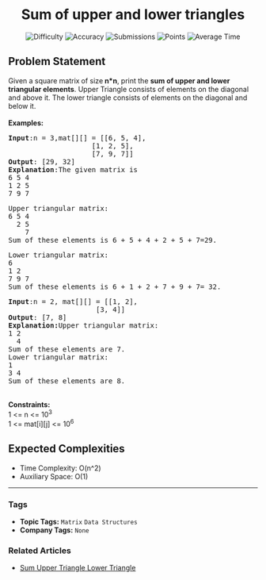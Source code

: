 <h1 align="center">Sum of upper and lower triangles</h1>

<p align="center">
  <img alt="Difficulty" title="Difficulty" src="https://custom-icon-badges.demolab.com/badge/Difficulty: Easy-1F222E?style=for-the-badge&logoColor=white&logo=fire"/>
  <img alt="Accuracy" title="Accuracy" src="https://custom-icon-badges.demolab.com/badge/Accuracy: 71.0%25-1F222E?style=for-the-badge&logoColor=white&logo=target"/>
  <img alt="Submissions" title="Submissions" src="https://custom-icon-badges.demolab.com/badge/Submissions: 73K+-1F222E?style=for-the-badge&logoColor=white&logo=repo"/>
  <img alt="Points" title="Points" src="https://custom-icon-badges.demolab.com/badge/Points: 2-1F222E?style=for-the-badge&logoColor=white&logo=award"/>
  <img alt="Average Time" title="Average Time" src="https://custom-icon-badges.demolab.com/badge/Average%20Time: 15m-1F222E?style=for-the-badge&logoColor=white&logo=clock"/>
</p>

## Problem Statement

Given a square matrix<b> </b>of size<b> n*n</b>, print the <b>sum of upper and lower triangular elements</b>. Upper Triangle consists of elements on the diagonal and above it. The lower triangle consists of elements on the diagonal and below it. <br><br><b>Examples:</b>

<pre><b>Input</b>:n = 3,mat[][] = [[6, 5, 4],
                    [1, 2, 5],
                    [7, 9, 7]]
<b>Output</b>: [29, 32]
<b>Explanation</b>:The given matrix is
6 5 4
1 2 5
7 9 7</pre>

<pre>Upper triangular matrix:
6 5 4
  2 5
    7
Sum of these elements is 6 + 5 + 4 + 2 + 5 + 7=29.</pre>

<pre>Lower triangular matrix:
6
1 2
7 9 7
Sum of these elements is 6 + 1 + 2 + 7 + 9 + 7= 32.</pre>

<pre><b>Input</b>:n = 2, mat[][] = [[1, 2],
                     [3, 4]]
<b>Output</b>: [7, 8]
<b>Explanation:</b>Upper triangular matrix:
1 2
  4
Sum of these elements are 7.
Lower triangular matrix:
1
3 4
Sum of these elements are 8.</pre>

<br><b>Constraints:</b> <br>1 <= n <= 10<sup>3</sup><br>1 <= mat[i][j] <= 10<sup>6</sup>

## Expected Complexities
- Time Complexity: O(n^2)
- Auxiliary Space: O(1)

<hr>

### Tags
- **Topic Tags:** `Matrix` `Data Structures`
- **Company Tags:** `None`

### Related Articles
- [Sum Upper Triangle Lower Triangle](https://www.geeksforgeeks.org/sum-upper-triangle-lower-triangle/)
